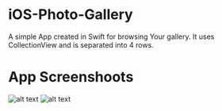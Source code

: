 # iOS-Photo-Gallery
A simple App created in Swift for browsing Your gallery. It uses CollectionView and is separated into 4 rows.

# App Screenshoots
![alt text](https://i.imgur.com/F7zKrDK.jpeg)
![alt text](https://i.imgur.com/YdVUVRs.jpeg)
